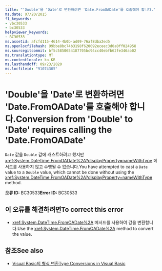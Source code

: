```yaml
---
title: "'Double'을 'Date'로 변환하려면 'Date.FromOADate'를 호출해야 합니다."
ms.date: 07/20/2015
f1_keywords:
- vbc30533
- bc30533
helpviewer_keywords:
- BC30533
ms.assetid: afcfd115-4614-4b0b-ad09-76af8dba2ed5
ms.openlocfilehash: 99bbe8bc74b3198f620092eceec3d0a0ff024958
ms.sourcegitcommit: bf5c5850654187705bc94cc40ebfb62fe346ab02
ms.translationtype: MT
ms.contentlocale: ko-KR
ms.lasthandoff: 09/23/2020
ms.locfileid: "91074305"
---
```

# <a name="conversion-from-double-to-date-requires-calling-the-datefromoadate"></a><span data-ttu-id="caf1f-102">'Double'을 'Date'로 변환하려면 'Date.FromOADate'를 호출해야 합니다.</span><span class="sxs-lookup"><span data-stu-id="caf1f-102">Conversion from 'Double' to 'Date' requires calling the 'Date.FromOADate'</span></span>

<span data-ttu-id="caf1f-103">`Date` 값을 `Double` 값에 캐스트하려고 했지만 <xref:System.DateTime.FromOADate%2A?displayProperty=nameWithType> 메서드를 사용하지 않고 수행될 수 없습니다.</span><span class="sxs-lookup"><span data-stu-id="caf1f-103">You have attempted to cast a `Date` value to a `Double` value, which cannot be done without using the <xref:System.DateTime.FromOADate%2A?displayProperty=nameWithType> method.</span></span>  
  
 <span data-ttu-id="caf1f-104">**오류 ID:** BC30533</span><span class="sxs-lookup"><span data-stu-id="caf1f-104">**Error ID:** BC30533</span></span>  
  
## <a name="to-correct-this-error"></a><span data-ttu-id="caf1f-105">이 오류를 해결하려면</span><span class="sxs-lookup"><span data-stu-id="caf1f-105">To correct this error</span></span>  
  
- <span data-ttu-id="caf1f-106"><xref:System.DateTime.FromOADate%2A> 메서드를 사용하여 값을 변환합니다.</span><span class="sxs-lookup"><span data-stu-id="caf1f-106">Use the <xref:System.DateTime.FromOADate%2A> method to convert the value.</span></span>  
  
## <a name="see-also"></a><span data-ttu-id="caf1f-107">참조</span><span class="sxs-lookup"><span data-stu-id="caf1f-107">See also</span></span>

- [<span data-ttu-id="caf1f-108">Visual Basic의 형식 변환</span><span class="sxs-lookup"><span data-stu-id="caf1f-108">Type Conversions in Visual Basic</span></span>](../programming-guide/language-features/data-types/type-conversions.md)
